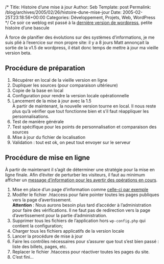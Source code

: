 /*
 Title: Histoire d&rsquo;une mise &agrave;  jour
 Author: Seb
 Template: post
 Permalink: /blog/archives/2005/02/26/histoire-dune-mise-jour
 Date: 2005-02-25T23:18:56+00:00
 Categories: Développement, Projets, Web, WordPress
*/
Ce soir ce weblog est passé à la [dernière version de wordpress][1], petite histoire d&rsquo;une bascule

<!--more-->

&Agrave; force de planifier des évolutions sur des systèmes d&rsquo;informations, je me suis plié à l&rsquo;exercice sur mon propre site: il y a 8 jours Matt annonçait la sortie de la v1.5 de wordpress, il était donc temps de mettre à jour ma vieille version beta. 

## Procédure de préparation

1.  Récupérer en local de la vieille version en ligne
2.  Dupliquer les sources (pour comparaison ultérieure)
3.  Copie de la base en local
4.  Configuration pour rendre la version locale opérationnelle
5.  Lancement de la mise à jour avec la 1.5  
    &Agrave; partir de maintenant, la nouvelle version tourne en local. Il nous reste plus qu&rsquo;à vérifier que tout fonctionne bien et s&rsquo;il faut réappliquer les personnalisations. 
6.  Test de manière générale
7.  Test spécifique pour les points de personnalisation et comparaison des sources
8.  Mise à jour du fichier de localisation
9.  Validation : tout est ok, on peut tout envoyer sur le serveur

## Procédure de mise en ligne

&Agrave; partir de maintenant il s&rsquo;agit de déterminer une stratégie pour la mise en ligne finale. Afin d&rsquo;éviter de perturber les visiteurs, il faut au minimum afficher un [message d&rsquo;information pour les avertir des opérations en cours][2].

1.  Mise en place d&rsquo;un page d&rsquo;information comme [celle-ci par exemple][2]
2.  Modifer le fichier .htaccess pour faire pointer toutes les pages publiques vers la page d&rsquo;avertissement.   
    **Attention** : Nous aurons besoin plus tard d&rsquo;accéder à l&rsquo;administration pour faire des vérifications. Il ne faut pas de redirection vers la page d&rsquo;avertissement pour la partie d&rsquo;administration. 
3.  Supprimer tous les fichiers de l&rsquo;application hors `wp-config.php` qui contient la configuration;
4.  Charger tous les fichiers applicatifs de la version locale
5.  Lancer la procédure de mise à jour
6.  Faire les contrôles nécessaires pour s&rsquo;assurer que tout s&rsquo;est bien passé : liste des billets, pages, etc.
7.  Replacer le fichier .htaccess pour réactiver toutes les pages du site.
8.  C&rsquo;est fini&#8230;

 [1]: http://wordpress.org/development/2005/02/strayhorn/
 [2]: /v04/wp-admin/wp-maintenance.php